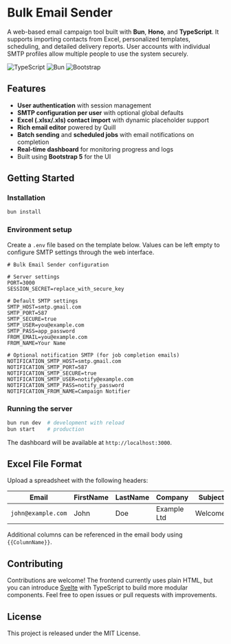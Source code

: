 # Bulk Email Sender

A web-based email campaign tool built with **Bun**, **Hono**, and **TypeScript**. It supports importing contacts from Excel, personalized templates, scheduling, and detailed delivery reports. User accounts with individual SMTP profiles allow multiple people to use the system securely.

![TypeScript](https://img.shields.io/badge/typescript-%23007ACC.svg?style=for-the-badge&logo=typescript&logoColor=white)
![Bun](https://img.shields.io/badge/Bun-%23000000.svg?style=for-the-badge&logo=bun&logoColor=white)
![Bootstrap](https://img.shields.io/badge/bootstrap-%23563D7C.svg?style=for-the-badge&logo=bootstrap&logoColor=white)

## Features

- **User authentication** with session management
- **SMTP configuration per user** with optional global defaults
- **Excel (.xlsx/.xls) contact import** with dynamic placeholder support
- **Rich email editor** powered by Quill
- **Batch sending** and **scheduled jobs** with email notifications on completion
- **Real‑time dashboard** for monitoring progress and logs
- Built using **Bootstrap 5** for the UI

## Getting Started

### Installation

```bash
bun install
```

### Environment setup

Create a `.env` file based on the template below. Values can be left empty to configure SMTP settings through the web interface.

```env
# Bulk Email Sender configuration

# Server settings
PORT=3000
SESSION_SECRET=replace_with_secure_key

# Default SMTP settings
SMTP_HOST=smtp.gmail.com
SMTP_PORT=587
SMTP_SECURE=true
SMTP_USER=you@example.com
SMTP_PASS=app_password
FROM_EMAIL=you@example.com
FROM_NAME=Your Name

# Optional notification SMTP (for job completion emails)
NOTIFICATION_SMTP_HOST=smtp.gmail.com
NOTIFICATION_SMTP_PORT=587
NOTIFICATION_SMTP_SECURE=true
NOTIFICATION_SMTP_USER=notify@example.com
NOTIFICATION_SMTP_PASS=notify_password
NOTIFICATION_FROM_NAME=Campaign Notifier
```

### Running the server

```bash
bun run dev  # development with reload
bun start    # production
```

The dashboard will be available at `http://localhost:3000`.

## Excel File Format

Upload a spreadsheet with the following headers:

| Email | FirstName | LastName | Company | Subject |
| ----- | --------- | -------- | ------- | ------- |
| `john@example.com` | John | Doe | Example Ltd | Welcome! |

Additional columns can be referenced in the email body using `{{ColumnName}}`.

## Contributing

Contributions are welcome! The frontend currently uses plain HTML, but you can introduce [Svelte](https://svelte.dev/) with TypeScript to build more modular components. Feel free to open issues or pull requests with improvements.

## License

This project is released under the MIT License.
